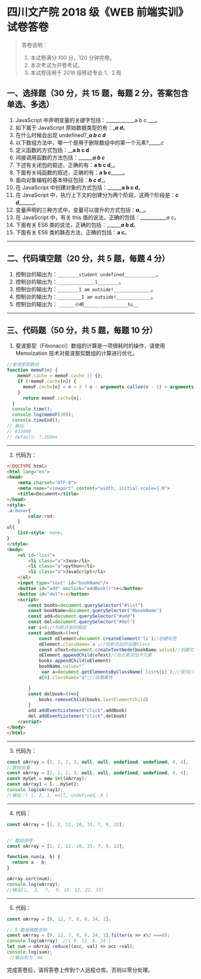 # 四川文产院 2018 级《WEB 前端实训》试卷答卷

> 答卷说明：
> 1. 本试卷满分 100 分，120 分钟完卷。
> 2. 本次考试为开卷考试。
> 3. 本试卷适用于 2018 级移动专业 1、2 班

## 一、选择题（30 分，共 15 题，每题 2 分，答案包含单选、多选）

1. JavaScript 中声明变量的关键字包括：____________a b c ___。
2. 如下属于 JavaScript 原始数据类型的有：______a  d_____。
3. 在什么时候会出现 undefined?____a b c d___
4. 以下数组方法中，哪一个是用于删除数组中的第一个元素?______c_
5. 定义函数的方式包括：______a b c d____
6. 间接调用函数的方法包括：_________a b c___
7. 下述有关闭包的叙述，正确的有：______a b c d_______。
8. 下面有关纯函数的叙述，正确的有：______a b c___________。
9. 面向对象编程的基本特征包括：_________b c d__________。
10. 在 JavaScript 中创建对象的方式包括：____________a b c d______。
11. 在 JavaScript 中，执行上下文的创建分为两个阶段，这两个阶段是：___c d_________。
12. 变量声明的三种方式中，变量可以提升的方式包括：___a_____。
13. 在 JavaScript 中，有关 this 值的说法，正确的包括：____________a c_。
14. 下面有关 ES6 类的说法，正确的包括：_________a b d___。
15. 下面有关 ES6 类的静态方法，正确的包括：______a c______。

------

## 二、代码填空题（20 分，共 5 题，每题 4 分）

1. 控制台的输出为：`________student undefined____________`。
2. 控制台的输出为：`______________1________`。
3. 控制台的输出为：`________I am outside!______________`。
4. 控制台的输出为：`_________I am outside!_____________`。
5. 控制台的输出为：
    `______小明______`
    `__________hi__`
-------

## 三、代码题（50 分，共 5 题，每题 10 分）

1. 斐波那契（Fibonacci）数组的计算是一项很耗时的操作，请使用 Memoization 技术对斐波那契数组的计算进行优化。

```js
//斐波那契数组
function memoF(n) {
    memoF.cache = memoF.cache || {};
    if (!memoF.cache[n]) {
      memoF.cache[n] = n < 2 ? n : arguments.callee(n - 1) + arguments.callee(n - 2);
    }
      return memoF.cache[n];
  }
  console.time();
  console.log(memoF(30));
  console.timeEnd();
// 输出
// 832040
// default: 7.360ms
```

-------

2. 代码为：

```html
<!DOCTYPE html>
<html lang="en">
<head>
    <meta charset="UTF-8">
    <meta name="viewport" content="width, initial-scale=1.0">
    <title>Document</title>
</head>
<style>
.a:hover{
        color:red;
    }
ul{
    list-style: none;
}
</style>
<body>
    <ul id="list">
        <li class="a">Java</li>
        <li class="a">python</li>
        <li class="a">JavaScript</li>
    </ul>
    <input type="text" id="bookName"/>
    <button id="add" onclick="addBook()">+</button>
    <button id="del">-</button>
    <script>
        const books=document.querySelector("#list")
        const bookName=document.querySelector("#bookName")
        const add=document.querySelector("#add")
        const del=document.querySelector("#del")
        var i=0;//判断点击的按钮
        const addBook=()=>{
            const oElement=document.createElement('li')//创建标签
            oElement.className=`a`;//给新添加的设置class
            const oText=document.createTextNode(bookName.value)//创建文本
            oElement.appendChild(oText)//向元素添加子元素
            books.appendChild(oElement)
            bookName.value=""
             var a=document.getElementsByClassName(`lis+${i}`);//查找class
            a[0].className="a";//设置属性

        }
        const delbook=()=>{
            books.removeChild(books.lastElementChild)
        }
        add.addEventListener("click",addBook)
        del.addEventListener("click",delbook)
    </script>
</body>
</html>
```

-------

3. 代码为：

```js
const oArray = [1, 2, 2, 3, null, null, undefined, undefined, 4, 4];
//数组去重
const oArray = [1, 2, 2, 3, null, null, undefined, undefined, 4, 4];
const mySet = new Set(oArray);
const oArray1 = [...mySet]; 
console.log(oArray1);
//输出：[ 1, 2, 3, null, undefined, 4 ]
```

-------

4. 代码：

```js
const oArray = [1, 2, 12, 10, 33, 7, 9, 22];


// 数组排序
const oArray = [1, 2, 12, 10, 33, 7, 9, 22];

function num(a, b) {
  return a - b;
}

oArray.sort(num);   
console.log(oArray);   
//输出[1,  2,  7,  9, 10, 12, 22, 33]
```

-------

5. 代码：

```js
const oArray = [0, 12, 7, 8, 9, 24, 1];

// 5.数组偶数求和
const oArray = [0, 12, 7, 8, 9, 24, 1].filter(x => x%2 ===0);
console.log(oArray)  //[ 0, 12, 8, 24 ]
let sum = oArray.reduce((acc, val) => acc +val);
console.log(sum);   
 //输出和为：44
```





完成答卷后，请将答卷上传到个人远程仓库。否则以零分处理。

​        